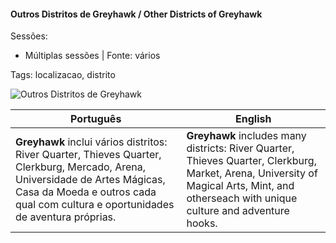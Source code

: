 
#### Outros Distritos de Greyhawk / Other Districts of Greyhawk

Sessões:  
- Múltiplas sessões | Fonte: vários

Tags: localizacao, distrito

![Outros Distritos de Greyhawk](assets/location/location_blank.png)

| Português                                                                                                                                                                                                           | English                                                                                                                                                                                   |
| ------------------------------------------------------------------------------------------------------------------------------------------------------------------------------------------------------------------- | ----------------------------------------------------------------------------------------------------------------------------------------------------------------------------------------- |
| **Greyhawk** inclui vários distritos: River Quarter, Thieves Quarter, Clerkburg, Mercado, Arena, Universidade de Artes Mágicas, Casa da Moeda e outros  cada qual com cultura e oportunidades de aventura próprias. | **Greyhawk** includes many districts: River Quarter, Thieves Quarter, Clerkburg, Market, Arena, University of Magical Arts, Mint, and otherseach with unique culture and adventure hooks. |

